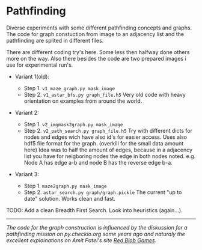# Pathfinding
Diverse experiments with some different pathfinding concepts and graphs. The code for graph constuction from image to an adjacency list and the pathfinding are splited in different files.

There are different coding try's here. Some less then halfway done others more on the way.
Also there besides the code are two prepared images i use for experimental run's.

* Variant 1(old):
  * Step 1. `v1_maze_graph.py mask_image`
  * Step 2. `v1_astar_bfs.py graph_file.h5`
  Very old code with heavy orientation on examples from around the world.

* Variant 2:
  * Step 1. `v2_imgmask2graph.py mask_image`
  * Step 2. `v2_path_search.py graph_file.h5`
  Try with different dicts for nodes and edges wich have also id's for easier access. Uses also hdf5 file format for the graph. (overkill for the small data amount here)
  Idea was to half the amount of edges, because in a adjacency list you have for neigboring nodes the edge in both nodes noted. e.g. Node A has edge a-b and node B has the reverse edge b-a.

* Variant 3:
  * Step 1. `maze2graph.py mask_image`
  * Step 2. `astar_search.py graph/graph.pickle`
  The current "up to date" solution. Works clean and fast.

TODO: Add a clean Breadth First Search. Look into heuristics (again...).

---
_The code for the graph construction is influenced by the diskussion for a pathfinding mission on py.checkio.org some years ago and naturaly the excellent explainations on Amit Patel's site [Red Blob Games](https://www.redblobgames.com)._
